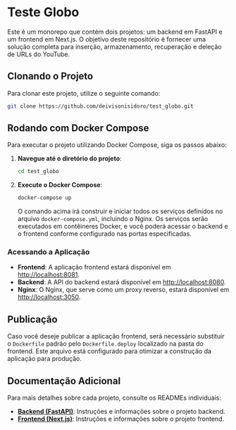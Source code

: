 # Teste Globo

Este é um monorepo que contém dois projetos: um backend em FastAPI e um frontend em Next.js. O objetivo deste repositório é fornecer uma solução completa para inserção, armazenamento, recuperação e deleção de URLs do YouTube.

## Clonando o Projeto

Para clonar este projeto, utilize o seguinte comando:

```bash
git clone https://github.com/deivisonisidoro/test_globo.git
```

## Rodando com Docker Compose

Para executar o projeto utilizando Docker Compose, siga os passos abaixo:

1. **Navegue até o diretório do projeto**:

   ```bash
   cd test_globo
   ```

2. **Execute o Docker Compose**:

   ```bash
   docker-compose up
   ```

   O comando acima irá construir e iniciar todos os serviços definidos no arquivo `docker-compose.yml`, incluindo o Nginx. Os serviços serão executados em contêineres Docker, e você poderá acessar o backend e o frontend conforme configurado nas portas especificadas.

### Acessando a Aplicação

- **Frontend**: A aplicação frontend estará disponível em [http://localhost:8081](http://localhost:8081).
- **Backend**: A API do backend estará disponível em [http://localhost:8080](http://localhost:8080).
- **Nginx**: O Nginx, que serve como um proxy reverso, estará disponível em [http://localhost:3050](http://localhost:3050).

## Publicação

Caso você deseje publicar a aplicação frontend, será necessário substituir o `Dockerfile` padrão pelo `Dockerfile.deploy` localizado na pasta do frontend. Este arquivo está configurado para otimizar a construção da aplicação para produção.

## Documentação Adicional

Para mais detalhes sobre cada projeto, consulte os READMEs individuais:

- **[Backend (FastAPI)](backend/README.md)**: Instruções e informações sobre o projeto backend.
- **[Frontend (Next.js)](frontend/README.md)**: Instruções e informações sobre o projeto frontend.

